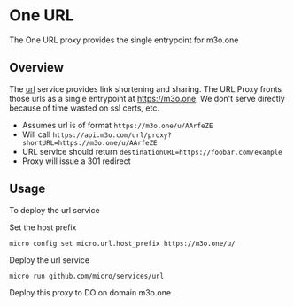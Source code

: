 # One URL

The One URL proxy provides the single entrypoint for m3o.one

## Overview

The [url](https://github.com/micro/services) service provides link shortening and sharing. The URL Proxy fronts those urls 
as a single entrypoint at https://m3o.one. We don't serve directly because of time wasted on ssl certs, etc.

- Assumes url is of format `https://m3o.one/u/AArfeZE`
- Will call `https://api.m3o.com/url/proxy?shortURL=https://m3o.one/u/AArfeZE`
- URL service should return `destinationURL=https://foobar.com/example`
- Proxy will issue a 301 redirect

## Usage

To deploy the url service

Set the host prefix

```
micro config set micro.url.host_prefix https://m3o.one/u/
```

Deploy the url service

```
micro run github.com/micro/services/url
```

Deploy this proxy to DO on domain m3o.one
